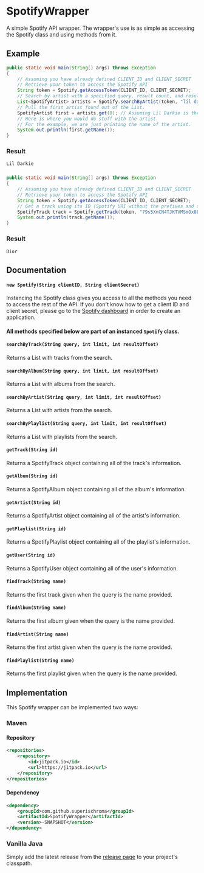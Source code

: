 # SpotifyWrapper
A simple Spotify API wrapper.
The wrapper's use is as simple as accessing the Spotify class and using methods from it.

## Example
```java
public static void main(String[] args) throws Exception
{
    // Assuming you have already defined CLIENT_ID and CLIENT_SECRET
    // Retrieve your token to access the Spotify API
    String token = Spotify.getAccessToken(CLIENT_ID, CLIENT_SECRET);
    // Search by artist with a specified query, result count, and result starting point and store the results in a List.
    List<SpotifyArtist> artists = Spotify.searchByArtist(token, "lil darkie", 10, 0);
    // Pull the first artist found out of the List.
    SpotifyArtist first = artists.get(0); // Assuming Lil Darkie is the first result.
    // Here is where you would do stuff with the artist.
    // For the example, we are just printing the name of the artist.
    System.out.println(first.getName());
}
```

### Result
```Lil Darkie```
###
```java
public static void main(String[] args) throws Exception
{
    // Assuming you have already defined CLIENT_ID and CLIENT_SECRET
    // Retrieve your token to access the Spotify API
    String token = Spotify.getAccessToken(CLIENT_ID, CLIENT_SECRET);
    // Get a track using its ID (Spotify URI without the prefixes and such)
    SpotifyTrack track = Spotify.getTrack(token, "79s5XnCN4TJKTVMSmOx8Ep");
    System.out.println(track.getName());
}
```

### Result
```Dior```
## Documentation
#### `new Spotify(String clientID, String clientSecret)`
Instancing the Spotify class gives you access to all the methods you need to access the rest of the API. If you don't know how to get a client ID and client secret, please go to the [Spotify dashboard](https://developer.spotify.com/dashboard/) in order to create an application.
#### All methods specified below are part of an instanced `Spotify` class.
#### `searchByTrack(String query, int limit, int resultOffset)`
Returns a List with tracks from the search.
#### `searchByAlbum(String query, int limit, int resultOffset)`
Returns a List with albums from the search.
#### `searchByArtist(String query, int limit, int resultOffset)`
Returns a List with artists from the search.
#### `searchByPlaylist(String query, int limit, int resultOffset)`
Returns a List with playlists from the search.
#### `getTrack(String id)`
Returns a SpotifyTrack object containing all of the track's information.
#### `getAlbum(String id)`
Returns a SpotifyAlbum object containing all of the album's information.
#### `getArtist(String id)`
Returns a SpotifyArtist object containing all of the artist's information.
#### `getPlaylist(String id)`
Returns a SpotifyPlaylist object containing all of the playlist's information.
#### `getUser(String id)`
Returns a SpotifyUser object containing all of the user's information.
#### `findTrack(String name)`
Returns the first track given when the query is the name provided.
#### `findAlbum(String name)`
Returns the first album given when the query is the name provided.
#### `findArtist(String name)`
Returns the first artist given when the query is the name provided.
#### `findPlaylist(String name)`
Returns the first playlist given when the query is the name provided.
## Implementation
This Spotify wrapper can be implemented two ways:
### Maven
#### Repository
```xml
<repositories>
    <repository>
        <id>jitpack.io</id>
        <url>https://jitpack.io</url>
    </repository>
</repositories>
```
#### Dependency
```xml
<dependency>
    <groupId>com.github.superischroma</groupId>
    <artifactId>SpotifyWrapper</artifactId>
    <version>-SNAPSHOT</version>
</dependency>
```
### Vanilla Java
Simply add the latest release from the [release page](https://github.com/superischroma/SpotifyWrapper/releases) to your project's classpath.
